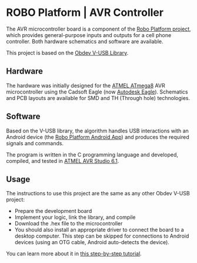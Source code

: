 # ROBO Platform | AVR Controller

The AVR microcontroller board is a component of the [Robo Platform project](https://github.com/m-dayani/robo-platform), which provides general-purpose inputs and outputs for a cell phone controller. Both hardware schematics and software are available.

This project is based on the [Obdev V-USB Library](https://www.obdev.at/products/vusb/index.html).


## Hardware

The hardware was initially designed for the [ATMEL ATmega8](https://www.microchip.com/en-us/product/ATMEGA8) AVR microcontroller using the Cadsoft Eagle (now [Autodesk Eagle](https://www.autodesk.com/products/eagle/free-download)).
Schematics and PCB layouts are available for SMD and TH (Through hole) technologies.

## Software

Based on the V-USB library, the algorithm handles USB interactions with an Android device (the [Robo Platform Android App](https://github.com/m-dayani/robo-platform-android)) and produces the required signals and commands.

The program is written in the C programming language and developed, compiled, and tested in [ATMEL AVR Studio 6.1](https://www.microchip.com/en-us/tools-resources/archives/avr-sam-mcus).

## Usage

The instructions to use this project are the same as any other Obdev V-USB project:

- Prepare the development board
- Implement your logic, link the library, and compile
- Download the .hex file to the microcontroller
- You should also install an appropriate driver to connect the board to a desktop computer. This step can be skipped for connections to Android devices (using an OTG cable, Android auto-detects the device).

You can learn more about it in [this step-by-step tutorial](https://codeandlife.com/2012/01/22/avr-attiny-usb-tutorial-part-1/).

